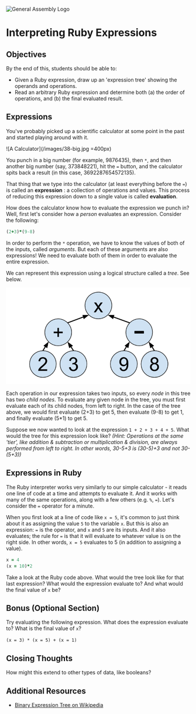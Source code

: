 ![General Assembly Logo](http://i.imgur.com/ke8USTq.png)

# Interpreting Ruby Expressions

## Objectives

By the end of this, students should be able to:

- Given a Ruby expression, draw up an 'expression tree' showing the operands and operations.
- Read an arbitrary Ruby expression and determine both (a) the order of operations, and (b) the final evaluated result.

## Expressions

You've probably picked up a scientific calculator at some point in the past and started playing around with it.

![A Calculator](/images/38-big.jpg =400px)

You punch in a big number (for example, 9876435), then `*`, and then another big number (say, 373848221), hit the `=` button, and the calculator spits back a result (in this case, 3692287654572135).

That thing that we type into the calculator (at least everything before the `=`) is called an **expression** : a collection of operations and values. This process of reducing this expression down to a single value is called **evaluation**.

How does the calculator know how to evaluate the expression we punch in? Well, first let's consider how a *person* evaluates an expression. Consider the following:
  ```ruby
  (2+3)*(9-8)
  ```
In order to perform the `*` operation, we have to know the values of both of the inputs, called *arguments*. But each of these arguments are also expressions! We need to evaluate both of them in order to evaluate the entire expression.

We can represent this expression using a logical structure called a *tree*. See below.

![Expression Tree](/images/Expression_Tree.png)

Each operation in our expression takes two inputs, so every *node* in this tree has two *child nodes*. To evaluate any given node in the tree, you must first evaluate each of its child nodes, from left to right. In the case of the tree above, we would first evaluate (2+3) to get 5, then evaluate (9-8) to get 1, and finally evaluate (5*1) to get 5.

Suppose we now wanted to look at the expression `1 + 2 + 3 + 4 + 5`. What would the tree for this expression look like? *(Hint: Operations at the same 'tier', like addition & subtraction or multiplication & division, are always performed from left to right. In other words, 30-5+3 is (30-5)+3 and not 30-(5+3))*

## Expressions in Ruby
The Ruby interpreter works very similarly to our simple calculator - it reads one line of code at a time and attempts to evaluate it. And it works with many of the same operations, along with a few others (e.g. `%`, `=`). Let's consider the `=` operator for a minute.

When you first look at a line of code like `x = 5`, it's common to just think about it as assigning the value `5` to the variable `x`. But this is also an expression: `=` is the operator, and `x` and `5` are its inputs. And it also evaluates; the rule for `=` is that it will evaluate to whatever value is on the right side. In other words, `x = 5` evaluates to 5 (in addition to assigning a value).

```ruby
x = 4
(x = 10)*2
```
Take a look at the Ruby code above. What would the tree look like for that last expression?
What would the expression evaluate to? And what would the final value of `x` be?


## Bonus (Optional Section)

Try evaluating the following expression. What does the expression evaluate to? What is the final value of `x`?

`(x = 3) * (x = 5) + (x = 1)`

## Closing Thoughts

How might this extend to other types of data, like booleans?

## Additional Resources

- [Binary Expression Tree on Wikipedia](http://en.wikipedia.org/wiki/Binary_expression_tree)
